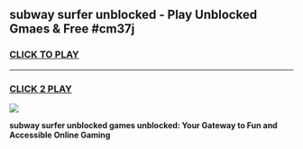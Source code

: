 
## subway surfer unblocked - Play Unblocked Gmaes & Free #cm37j
<h3>
<a href="https://news.freeplayer.one?title=subway_surfer_unblocked&ref=24F">CLICK TO PLAY</a></h3>
<hr>

<h3>
<a href="https://news.freeplayer.one?title=subway_surfer_unblocked&ref=24F">CLICK 2 PLAY</a>
  
</h3>

<a href="https://news.freeplayer.one?title=subway_surfer_unblocked&ref=24F/"><img src="https://clearcache.store/games.png"></a>


**subway surfer unblocked games unblocked: Your Gateway to Fun and Accessible Online Gaming**
